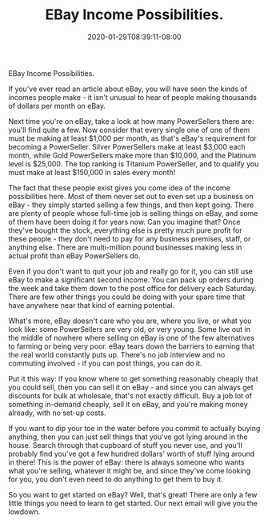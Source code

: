 ﻿---
title: "EBay Income Possibilities."
date: 2020-01-29T08:39:11-08:00
description: "40 ebay articles Tips for Web Success"
featured_image: "/images/40 ebay articles.jpg"
tags: ["40 ebay articles"]
---

EBay Income Possibilities.

If you've ever read an article about eBay, you will have seen the kinds of incomes people make - it isn't unusual to hear of people making thousands of dollars per month on eBay.

Next time you're on eBay, take a look at how many PowerSellers there are: you'll find quite a few. Now consider that every single one of one of them must be making at least $1,000 per month, as that's eBay's requirement for becoming a PowerSeller. Silver PowerSellers make at least $3,000 each month, while Gold PowerSellers make more than $10,000, and the Platinum level is $25,000. The top ranking is Titanium PowerSeller, and to qualify you must make at least $150,000 in sales every month!

The fact that these people exist gives you come idea of the income possibilities here. Most of them never set out to even set up a business on eBay - they simply started selling a few things, and then kept going. There are plenty of people whose full-time job is selling things on eBay, and some of them have been doing it for years now. Can you imagine that? Once they've bought the stock, everything else is pretty much pure profit for these people - they don't need to pay for any business premises, staff, or anything else. There are multi-million pound businesses making less in actual profit than eBay PowerSellers do.

Even if you don't want to quit your job and really go for it, you can still use eBay to make a significant second income. You can pack up orders during the week and take them down to the post office for delivery each Saturday. There are few other things you could be doing with your spare time that have anywhere near that kind of earning potential.

What's more, eBay doesn't care who you are, where you live, or what you look like: some PowerSellers are very old, or very young. Some live out in the middle of nowhere where selling on eBay is one of the few alternatives to farming or being very poor. eBay tears down the barriers to earning that the real world constantly puts up. There's no job interview and no commuting involved - if you can post things, you can do it.

Put it this way: if you know where to get something reasonably cheaply that you could sell, then you can sell it on eBay - and since you can always get discounts for bulk at wholesale, that's not exactly difficult. Buy a job lot of something in-demand cheaply, sell it on eBay, and you're making money already, with no set-up costs. 

If you want to dip your toe in the water before you commit to actually buying anything, then you can just sell things that you've got lying around in the house. Search through that cupboard of stuff you never use, and you'll probably find you've got a few hundred dollars' worth of stuff lying around in there! This is the power of eBay: there is always someone who wants what you're selling, whatever it might be, and since they've come looking for you, you don't even need to do anything to get them to buy it.

So you want to get started on eBay? Well, that's great! There are only a few little things you need to learn to get started. Our next email will give you the lowdown.

